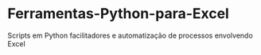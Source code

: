 # Ferramentas-Python-para-Excel
Scripts em Python facilitadores e automatização de processos envolvendo Excel
